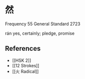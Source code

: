 # 然
Frequency 55
General Standard 2723

rán
yes, certainly; pledge, promise

## References
- [[HSK 2]]
- [[12 Strokes]]
- [[火 Radical]]